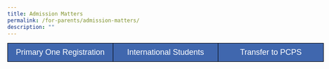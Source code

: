 ```yaml
---
title: Admission Matters
permalink: /for-parents/admission-matters/
description: ""
---
```

<style type="text/css">
.tg  {border-collapse:collapse;border-spacing:0;margin:0px auto;}
.tg td{border-color:black;border-style:solid;border-width:1px;font-family:Arial, sans-serif;font-size:14px;
  overflow:hidden;padding:10px 5px;word-break:normal;}
.tg th{border-color:black;border-style:solid;border-width:1px;font-family:Arial, sans-serif;font-size:14px;
  font-weight:normal;overflow:hidden;padding:10px 5px;word-break:normal;}
.tg .tg-57o1{background-color:#4067ae;color:#ffffff;font-size:18px;text-align:center;vertical-align:middle}
</style>
<table class="tg" style="undefined;table-layout: fixed; width: 720px">
<colgroup>
<col style="width: 240px">
<col style="width: 240px">
<col style="width: 240px">
</colgroup>
<tbody>
  <tr>
    <td class="tg-57o1"><span style="color:#FFF">Primary One Registration</span></td>
    <td class="tg-57o1"><span style="color:#FFF">International Students</span></td>
    <td class="tg-57o1"><span style="color:#FFF">Transfer to PCPS</span></td>
  </tr>
</tbody>
</table>
